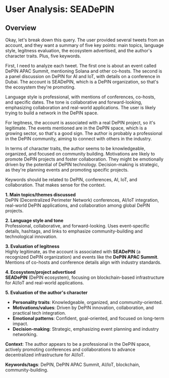 # User Analysis: SEADePIN

## Overview

<think>
Okay, let's break down this query. The user provided several tweets from an account, and they want a summary of five key points: main topics, language style, legitness evaluation, the ecosystem advertised, and the author's character traits. Plus, five keywords.

First, I need to analyze each tweet. The first one is about an event called DePIN APAC Summit, mentioning Solana and other co-hosts. The second is a panel discussion on DePIN for AI and IoT, with details on a conference in Dubai. The account is SEADePIN, which is a DePIN organization, so that's the ecosystem they're promoting.

Language style is professional, with mentions of conferences, co-hosts, and specific dates. The tone is collaborative and forward-looking, emphasizing collaboration and real-world applications. The user is likely trying to build a network in the DePIN space.

For legitness, the account is associated with a real DePIN project, so it's legitimate. The events mentioned are in the DePIN space, which is a growing sector, so that's a good sign. The author is probably a professional in the DePIN community, aiming to connect with others in the industry.

In terms of character traits, the author seems to be knowledgeable, organized, and focused on community building. Motivations are likely to promote DePIN projects and foster collaboration. They might be emotionally driven by the potential of DePIN technology. Decision-making is strategic, as they're planning events and promoting specific projects.

Keywords should be related to DePIN, conferences, AI, IoT, and collaboration. That makes sense for the context.
</think>

**1. Main topics/themes discussed**  
DePIN (Decentralized Perimeter Network) conferences, AI/IoT integration, real-world DePIN applications, and collaboration among global DePIN projects.  

**2. Language style and tone**  
Professional, collaborative, and forward-looking. Uses event-specific details, hashtags, and links to emphasize community-building and technological innovation.  

**3. Evaluation of legitness**  
Highly legitimate, as the account is associated with **SEADePIN** (a recognized DePIN organization) and events like the **DePIN APAC Summit**. Mentions of co-hosts and conference details align with industry standards.  

**4. Ecosystem/project advertised**  
**SEADePIN** (DePIN ecosystem), focusing on blockchain-based infrastructure for AI/IoT and real-world applications.  

**5. Evaluation of the author's character**  
- **Personality traits**: Knowledgeable, organized, and community-oriented.  
- **Motivations/values**: Driven by DePIN innovation, collaboration, and practical tech integration.  
- **Emotional patterns**: Confident, goal-oriented, and focused on long-term impact.  
- **Decision-making**: Strategic, emphasizing event planning and industry networking.  

**Context**: The author appears to be a professional in the DePIN space, actively promoting conferences and collaborations to advance decentralized infrastructure for AI/IoT.  

**Keywords/tags**: DePIN, DePIN APAC Summit, AI/IoT, blockchain, community-building.
